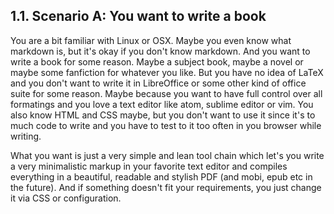 ## 1.1. Scenario A: You want to write a book

You are a bit familiar with Linux or OSX. Maybe you even know what markdown is, but it's okay if you don't know markdown.
And you want to write a book for some reason. Maybe a subject book, maybe a novel or maybe some fanfiction for whatever
you like. But you have no idea of LaTeX and you don't want to write it in LibreOffice or some other kind of office
suite for some reason. Maybe because you want to have full control over all formatings and you love a text editor like
atom, sublime editor or vim. You also know HTML and CSS maybe, but you don't want to use it since it's to much code to
write and you have to test to it too often in you browser while writing.

What you want is just a very simple and lean tool chain which let's you write a very minimalistic markup in your
favorite text editor and compiles everything in a beautiful, readable and stylish PDF (and mobi, epub etc in the
future). And if something doesn't fit your requirements, you just change it via CSS or configuration.
